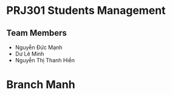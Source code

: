 # PRJ301 Students Management

## Team Members
 - Nguyễn Đức Mạnh
 - Dư Lê Minh
 - Nguyễn Thị Thanh Hiền


# Branch Manh
